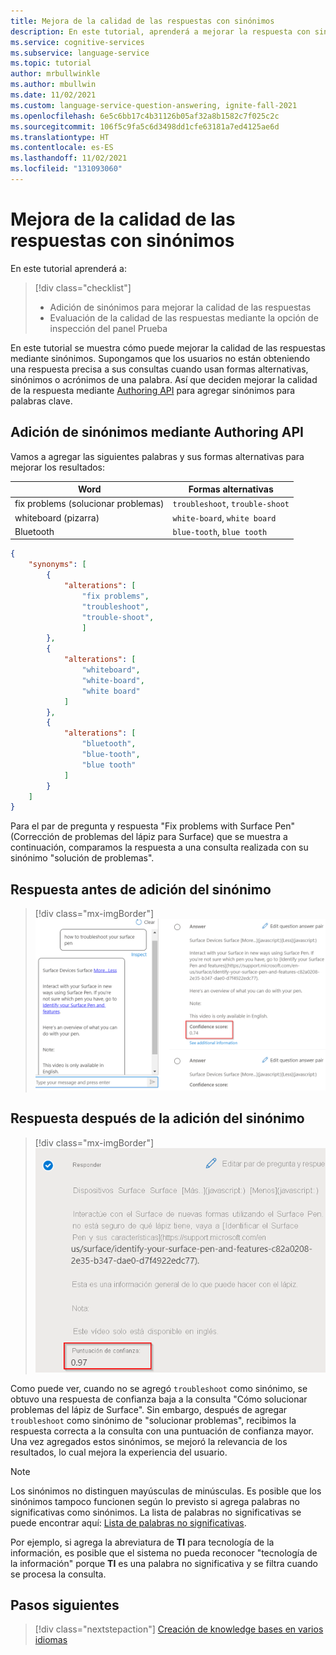 ```yaml
---
title: Mejora de la calidad de las respuestas con sinónimos
description: En este tutorial, aprenderá a mejorar la respuesta con sinónimos y palabras alternativas.
ms.service: cognitive-services
ms.subservice: language-service
ms.topic: tutorial
author: mrbullwinkle
ms.author: mbullwin
ms.date: 11/02/2021
ms.custom: language-service-question-answering, ignite-fall-2021
ms.openlocfilehash: 6e5c6bb17c4b31126b05af32a8b1582c7f025c2c
ms.sourcegitcommit: 106f5c9fa5c6d3498dd1cfe63181a7ed4125ae6d
ms.translationtype: HT
ms.contentlocale: es-ES
ms.lasthandoff: 11/02/2021
ms.locfileid: "131093060"
---
```

# <a name="improve-quality-of-response-with-synonyms"></a>Mejora de la calidad de las respuestas con sinónimos

En este tutorial aprenderá a:

> [!div class="checklist"]
> * Adición de sinónimos para mejorar la calidad de las respuestas
> * Evaluación de la calidad de las respuestas mediante la opción de inspección del panel Prueba

En este tutorial se muestra cómo puede mejorar la calidad de las respuestas mediante sinónimos. Supongamos que los usuarios no están obteniendo una respuesta precisa a sus consultas cuando usan formas alternativas, sinónimos o acrónimos de una palabra. Así que deciden mejorar la calidad de la respuesta mediante [Authoring API](/rest/api/cognitiveservices-qnamaker/QnAMaker4.0/Alterations) para agregar sinónimos para palabras clave.

## <a name="add-synonyms-using-authoring-api"></a>Adición de sinónimos mediante Authoring API

Vamos a agregar las siguientes palabras y sus formas alternativas para mejorar los resultados:

|Word | Formas alternativas|
|--------------|--------------------------------|
| fix problems (solucionar problemas) | `troubleshoot`, `trouble-shoot`|
| whiteboard (pizarra)   | `white-board`, `white board`   |
| Bluetooth    | `blue-tooth`, `blue tooth`     |

```json
{
    "synonyms": [
        {
            "alterations": [
                "fix problems",
                "troubleshoot",
                "trouble-shoot",
                ]
        },
        {
            "alterations": [
                "whiteboard",
                "white-board",
                "white board"
            ]
        },
        {
            "alterations": [
                "bluetooth",
                "blue-tooth",
                "blue tooth"
            ]
        }
    ]
}

```

Para el par de pregunta y respuesta "Fix problems with Surface Pen" (Corrección de problemas del lápiz para Surface) que se muestra a continuación, comparamos la respuesta a una consulta realizada con su sinónimo "solución de problemas".

## <a name="response-before-addition-of-synonym"></a>Respuesta antes de adición del sinónimo

> [!div class="mx-imgBorder"]
> [ ![Captura de pantalla con una puntuación de confianza de 0,74 resaltada en rojo]( ../media/adding-synonyms/score.png) ]( ../media/adding-synonyms/score.png#lightbox)

## <a name="response-after-addition-of-synonym"></a>Respuesta después de la adición del sinónimo

> [!div class="mx-imgBorder"]
> [ ![Captura de pantalla con una puntuación de confianza de 0,97 resaltada en rojo]( ../media/adding-synonyms/score-improvement.png) ]( ../media/adding-synonyms/score-improvement.png#lightbox)

Como puede ver, cuando no se agregó `troubleshoot` como sinónimo, se obtuvo una respuesta de confianza baja a la consulta "Cómo solucionar problemas del lápiz de Surface". Sin embargo, después de agregar `troubleshoot` como sinónimo de "solucionar problemas", recibimos la respuesta correcta a la consulta con una puntuación de confianza mayor. Una vez agregados estos sinónimos, se mejoró la relevancia de los resultados, lo cual mejora la experiencia del usuario.

> [!NOTE]
> Los sinónimos no distinguen mayúsculas de minúsculas. Es posible que los sinónimos tampoco funcionen según lo previsto si agrega palabras no significativas como sinónimos. La lista de palabras no significativas se puede encontrar aquí: [Lista de palabras no significativas](https://github.com/Azure-Samples/azure-search-sample-data/blob/master/STOPWORDS.md).

Por ejemplo, si agrega la abreviatura de **TI** para tecnología de la información, es posible que el sistema no pueda reconocer "tecnología de la información" porque **TI** es una palabra no significativa y se filtra cuando se procesa la consulta.

## <a name="next-steps"></a>Pasos siguientes

> [!div class="nextstepaction"]
> [Creación de knowledge bases en varios idiomas](multiple-languages.md)
